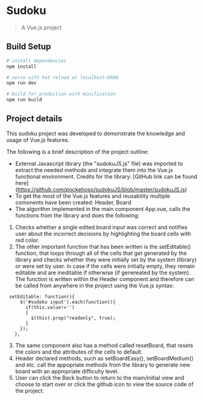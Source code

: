 # Sudoku

> A Vue.js project

## Build Setup

``` bash
# install dependencies
npm install

# serve with hot reload at localhost:8080
npm run dev

# build for production with minification
npm run build
```
## Project details

This sudoku project was developed to demonstrate the knowledge and usage of Vue.js features. 

The following is a brief description of the project outline: 
- External Javascript library (the "sudokuJS.js" file) was imported to extract the needed methods and integrate them into the Vue.js functional environment. Credits for the library: [GitHub link can be found here] (https://github.com/pocketjoso/sudokuJS/blob/master/sudokuJS.js)
- To get the most of the Vue.js features and reusability multiple comonents have been created: Header, Board
- The algorithm implemented in the main component App.vue, calls the functions from the library and does the following: 

 1. Checks whether a single edited board input was correct and notifies user about the incorrect decisions by highlighting the board cells with red color. 
 2. The other important function that has been written is the setEditable() function, that loops through all of the cells that get generated by the library and checks whether they were initially set by the system (library) or were set by user. In case if the cells were initially empty, they remain editable and are ineditable if otherwise (if genereated by the system). The function is written within the Header component and therefore can be called from anywhere in the project using the Vue.js syntax: 
 ```
  setEditable: function(){
      $('#sudoku input').each(function(){
        if(this.value!='')
        {
          $(this).prop("readonly", true);
        }
      });
    },
```
  3. The same component also has a method called resetBoard, that resets the colors and the attributes of the cells to default.
  4. Header declared methods, such as setBoardEasy(), setBoardMedium() and etc. call the appopriate methods from the library to generate new board with an appropriate difficulty level. 
  5. User can click the Back button to return to the main/initial view and choose to start over or click the github icon to view the source code of the project. 

